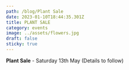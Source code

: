 ```yaml
---
path: /blog/Plant Sale
date: 2023-01-10T18:44:35.301Z
title: PLANT SALE
category: events
image: ../assets/flowers.jpg
draft: false
sticky: true
---
```

**Plant Sale** - Saturday 13th May (Details to follow)
